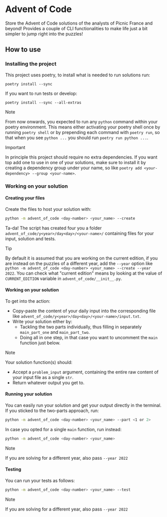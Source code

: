# Advent of Code

Store the Advent of Code solutions of the analysts of Picnic France and beyond! Provides a couple of CLI functionalities to make life just a bit simpler to jump right into the puzzles!

## How to use

### Installing the project
This project uses poetry, to install what is needed to run solutions run:
```
poetry install --sync
```
If you want to run tests or develop:
```
poetry install --sync --all-extras
```

> [!NOTE]
> From now onwards, you expected to run any `python` command within your poetry environment. This means either activating your poetry shell once by running `poetry shell` or by prepending each command with `poetry run`, so that when you see `python ...` you should run `poetry run python ...`.

> [!IMPORTANT]
> In principle this project should require no extra dependencies. If you want top add one to use in one of your solutions, make sure to install it by creating a dependency group under your name, so like `poetry add <your-dependency> --group <your-name>`.

### Working on your solution

#### Creating your files
Create the files to host your solution with:
```bash
python -m advent_of_code <day-number> <your_name> --create
```
Ta-da! The script has created four you a folder `advent_of_code/y<year>/day<day>/<your-name>/` containing files for your input, solution and tests.

> [!TIP]
> By default it is assumed that you are working on the current edition, if you are instead on the puzzles of a different year, add the `--year` option like `python -m advent_of_code <day-number> <your_name> --create --year 2022`. You can check what "current edition" means by looking at the value of `CURRENT_EDITION` variable in `advent_of_code/__init__.py`.

#### Working on your solution
To get into the action:
- Copy-paste the content of your daily input into the corresponding file like `advent_of_code/y<year>/day<day>/<your-name>/input.txt`.
- Write your solution either by:
  - Tackling the two parts individually, thus filling in separately `main_part_one` and `main_part_two`.
  - Doing all in one step, in that case you want to uncomment the `main` function just below.

> [!NOTE]
> Your solution function(s) should:
> - Accept a `problem_input` argument, containing the entire raw content of your input file as a single `str`.
> - Return whatever output you get to.

#### Running your solution

You can easily run your solution and get your output directly in the terminal.
If you sticked to the two-parts approach, run:
```bash
python -m advent_of_code <day-number> <your_name> --part <1 or 2>
```

In case you opted for a single `main` function, run instead:
```bash
python -m advent_of_code <day-number> <your_name>
```

> [!NOTE]
> If you are solving for a different year, also pass `--year 2022`

#### Testing

You can run your tests as follows:

```bash
python -m advent_of_code <day-number> <your_name> --test
```

> [!NOTE]
> If you are solving for a different year, also pass `--year 2022`
